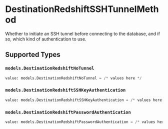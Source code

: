 # DestinationRedshiftSSHTunnelMethod

Whether to initiate an SSH tunnel before connecting to the database, and if so, which kind of authentication to use.


## Supported Types

### `models.DestinationRedshiftNoTunnel`

```python
value: models.DestinationRedshiftNoTunnel = /* values here */
```

### `models.DestinationRedshiftSSHKeyAuthentication`

```python
value: models.DestinationRedshiftSSHKeyAuthentication = /* values here */
```

### `models.DestinationRedshiftPasswordAuthentication`

```python
value: models.DestinationRedshiftPasswordAuthentication = /* values here */
```

